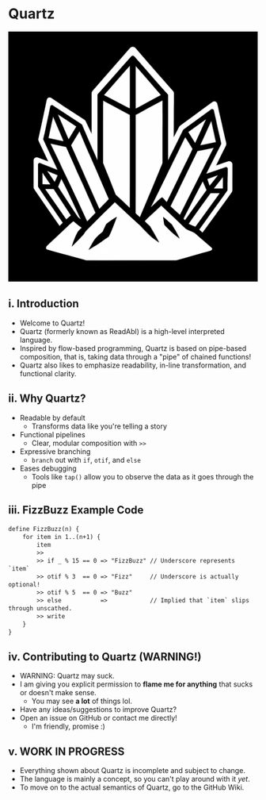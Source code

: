 # Quartz

![Quartz logo](https://github.com/thatcosmicstorm/Quartz/blob/main/Quartz_Logo.png)

## i. Introduction

- Welcome to Quartz!
- Quartz (formerly known as ReadAbl) is a high-level interpreted language.
- Inspired by flow-based programming, Quartz is based on pipe-based composition, that is, taking data through a "pipe" of chained functions!
- Quartz also likes to emphasize readability, in-line transformation, and functional clarity.

## ii. Why Quartz?

- Readable by default
  - Transforms data like you're telling a story
- Functional pipelines
  - Clear, modular composition with `>>`
- Expressive branching
  - `branch` out with `if`, `otif`, and `else`
- Eases debugging
  - Tools like `tap()` allow you to observe the data as it goes through the pipe

## iii. FizzBuzz Example Code

``` qrtz
define FizzBuzz(n) {
    for item in 1..(n+1) {
        item
        >>
        >> if _ % 15 == 0 => "FizzBuzz" // Underscore represents `item`
        >> otif % 3  == 0 => "Fizz"     // Underscore is actually optional!
        >> otif % 5  == 0 => "Buzz"
        >> else           =>            // Implied that `item` slips through unscathed.
        >> write
    }
}
```

## iv. Contributing to Quartz (WARNING!)

- WARNING: Quartz may suck.
- I am giving you explicit permission to **flame me for anything** that sucks or doesn't make sense.
  - You may see **a lot** of things lol.
- Have any ideas/suggestions to improve Quartz?
- Open an issue on GitHub or contact me directly!
  - I'm friendly, promise :)

## v. WORK IN PROGRESS

- Everything shown about Quartz is incomplete and subject to change.
- The language is mainly a concept, so you can't play around with it *yet*.
- To move on to the actual semantics of Quartz, go to the GitHub Wiki.
